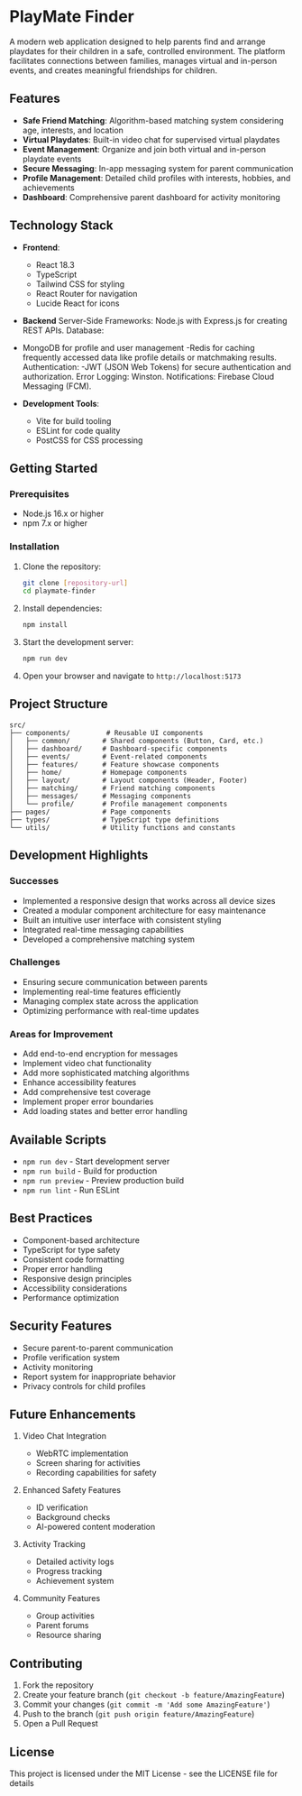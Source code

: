 # PlayMate Finder

A modern web application designed to help parents find and arrange playdates for their children in a safe, controlled environment. The platform facilitates connections between families, manages virtual and in-person events, and creates meaningful friendships for children.

## Features

- **Safe Friend Matching**: Algorithm-based matching system considering age, interests, and location
- **Virtual Playdates**: Built-in video chat for supervised virtual playdates
- **Event Management**: Organize and join both virtual and in-person playdate events
- **Secure Messaging**: In-app messaging system for parent communication
- **Profile Management**: Detailed child profiles with interests, hobbies, and achievements
- **Dashboard**: Comprehensive parent dashboard for activity monitoring

## Technology Stack

- **Frontend**:
  - React 18.3
  - TypeScript
  - Tailwind CSS for styling
  - React Router for navigation
  - Lucide React for icons

- **Backend**
Server-Side Frameworks:
Node.js with Express.js for creating REST APIs.
Database:
- MongoDB for profile and user management
-Redis for caching frequently accessed data like profile details or matchmaking results.
Authentication:
-JWT (JSON Web Tokens) for secure authentication and authorization.
Error Logging: Winston.
Notifications: Firebase Cloud Messaging (FCM).

- **Development Tools**:
  - Vite for build tooling
  - ESLint for code quality
  - PostCSS for CSS processing

## Getting Started

### Prerequisites

- Node.js 16.x or higher
- npm 7.x or higher

### Installation

1. Clone the repository:
   ```bash
   git clone [repository-url]
   cd playmate-finder
   ```

2. Install dependencies:
   ```bash
   npm install
   ```

3. Start the development server:
   ```bash
   npm run dev
   ```

4. Open your browser and navigate to `http://localhost:5173`

## Project Structure

```
src/
├── components/         # Reusable UI components
│   ├── common/        # Shared components (Button, Card, etc.)
│   ├── dashboard/     # Dashboard-specific components
│   ├── events/        # Event-related components
│   ├── features/      # Feature showcase components
│   ├── home/          # Homepage components
│   ├── layout/        # Layout components (Header, Footer)
│   ├── matching/      # Friend matching components
│   ├── messages/      # Messaging components
│   └── profile/       # Profile management components
├── pages/             # Page components
├── types/             # TypeScript type definitions
└── utils/             # Utility functions and constants
```

## Development Highlights

### Successes
- Implemented a responsive design that works across all device sizes
- Created a modular component architecture for easy maintenance
- Built an intuitive user interface with consistent styling
- Integrated real-time messaging capabilities
- Developed a comprehensive matching system

### Challenges
- Ensuring secure communication between parents
- Implementing real-time features efficiently
- Managing complex state across the application
- Optimizing performance with real-time updates

### Areas for Improvement
- Add end-to-end encryption for messages
- Implement video chat functionality
- Add more sophisticated matching algorithms
- Enhance accessibility features
- Add comprehensive test coverage
- Implement proper error boundaries
- Add loading states and better error handling

## Available Scripts

- `npm run dev` - Start development server
- `npm run build` - Build for production
- `npm run preview` - Preview production build
- `npm run lint` - Run ESLint

## Best Practices

- Component-based architecture
- TypeScript for type safety
- Consistent code formatting
- Proper error handling
- Responsive design principles
- Accessibility considerations
- Performance optimization

## Security Features

- Secure parent-to-parent communication
- Profile verification system
- Activity monitoring
- Report system for inappropriate behavior
- Privacy controls for child profiles

## Future Enhancements

1. Video Chat Integration
   - WebRTC implementation
   - Screen sharing for activities
   - Recording capabilities for safety

2. Enhanced Safety Features
   - ID verification
   - Background checks
   - AI-powered content moderation

3. Activity Tracking
   - Detailed activity logs
   - Progress tracking
   - Achievement system

4. Community Features
   - Group activities
   - Parent forums
   - Resource sharing

## Contributing

1. Fork the repository
2. Create your feature branch (`git checkout -b feature/AmazingFeature`)
3. Commit your changes (`git commit -m 'Add some AmazingFeature'`)
4. Push to the branch (`git push origin feature/AmazingFeature`)
5. Open a Pull Request

## License

This project is licensed under the MIT License - see the LICENSE file for details
